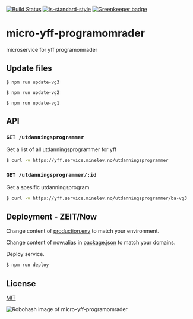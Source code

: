 [![Build Status](https://travis-ci.org/telemark/micro-yff-programomrader.svg?branch=master)](https://travis-ci.org/telemark/micro-yff-programomrader)
[![js-standard-style](https://img.shields.io/badge/code%20style-standard-brightgreen.svg?style=flat)](https://github.com/feross/standard)
[![Greenkeeper badge](https://badges.greenkeeper.io/telemark/micro-yff-programomrader.svg)](https://greenkeeper.io/)

# micro-yff-programomrader

microservice for yff programomrader

## Update files

```
$ npm run update-vg3
```

```
$ npm run update-vg2
```

```
$ npm run update-vg1
```

## API

### ```GET /utdanningsprogrammer```

Get a list of all utdanningsprogrammer for yff

```bash
$ curl -v https://yff.service.minelev.no/utdanningsprogrammer
```

### ```GET /utdanningsprogrammer/:id```

Get a spesific utdanningsprogram

```bash
$ curl -v https://yff.service.minelev.no/utdanningsprogrammer/ba-vg3
```

## Deployment - ZEIT/Now

Change content of [production.env](production.env) to match your environment.

Change content of now:alias in [package.json](package.json) to match your domains.

Deploy service.

```bash
$ npm run deploy
```

## License

[MIT](LICENSE)

![Robohash image of micro-yff-programomrader](https://robots.kebabstudios.party/micro-yff-programomrader.png "Robohash image of micro-yff-programomrader")
